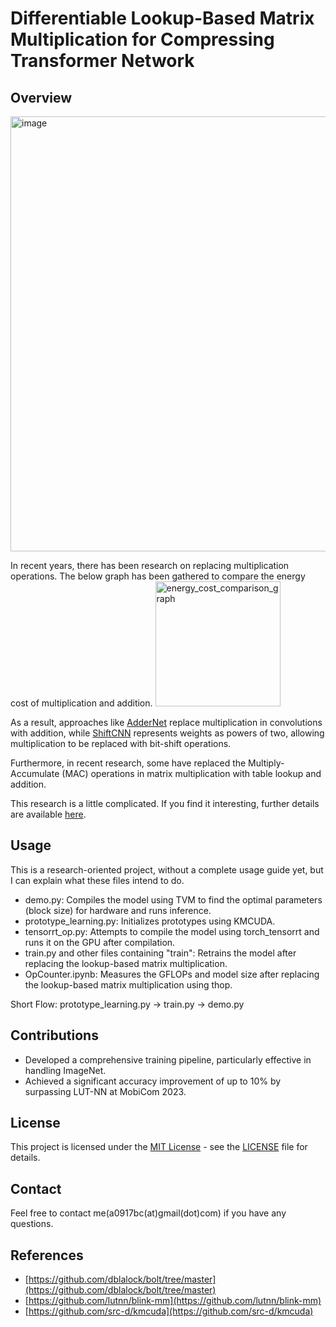 # Differentiable Lookup-Based Matrix Multiplication for Compressing Transformer Network

## Overview

<img width="696" alt="image" src="https://github.com/a0917bc/Research/assets/22569133/45ddd6a9-f319-438e-9e2b-97eb21fbbe8e">

In recent years, there has been research on replacing multiplication operations. The below graph has been gathered to compare the energy cost of multiplication and addition.
<img src="https://github.com/a0917bc/Research/assets/22569133/970aa7c0-1bee-442b-83cd-0158cd2f14ad" alt="energy_cost_comparison_graph" width="200">

As a result, approaches like [AdderNet](https://arxiv.org/abs/1706.02393) replace multiplication in convolutions with addition, while [ShiftCNN](https://github.com/huawei-noah/AdderNet) represents weights as powers of two, allowing multiplication to be replaced with bit-shift operations.


Furthermore, in recent research, some have replaced the Multiply-Accumulate (MAC) operations in matrix multiplication with table lookup and addition.

This research is a little complicated. If you find it interesting, further details are available [here](https://drive.google.com/file/d/1MWdCc87fbf3tu652l5MjYaCSlNwwaN5k/view?usp=sharing).

## Usage

This is a research-oriented project, without a complete usage guide yet, but I can explain what these files intend to do.

- demo.py: Compiles the model using TVM to find the optimal parameters (block size) for hardware and runs inference.
- prototype_learning.py: Initializes prototypes using KMCUDA.
- tensorrt_op.py: Attempts to compile the model using torch_tensorrt and runs it on the GPU after compilation.
- train.py and other files containing "train": Retrains the model after replacing the lookup-based matrix multiplication.
- OpCounter.ipynb: Measures the GFLOPs and model size after replacing the lookup-based matrix multiplication using thop.

Short Flow:
prototype_learning.py -> train.py -> demo.py

## Contributions
- Developed a comprehensive training pipeline, particularly effective in handling ImageNet.
- Achieved a significant accuracy improvement of up to 10% by surpassing LUT-NN at MobiCom 2023.
  
## License

This project is licensed under the [MIT License](https://opensource.org/licenses/MIT) - see the [LICENSE](LICENSE) file for details.


## Contact

Feel free to contact me(a0917bc(at)gmail(dot)com) if you have any questions.

## References
- [https://github.com/dblalock/bolt/tree/master](https://github.com/dblalock/bolt/tree/master)
- [https://github.com/lutnn/blink-mm](https://github.com/lutnn/blink-mm)
- [https://github.com/src-d/kmcuda](https://github.com/src-d/kmcuda)
